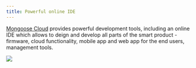 ```yaml
---
title: Powerful online IDE
---
```


[Mongoose Cloud](https://mongoose-iot.com) provides powerful development tools,
including an online IDE which allows to deign and develop all parts of
the smart product - firmware, cloud functionality, mobile app and web app
for the end users, management tools.

![](media/over_ide.png)

